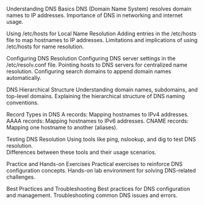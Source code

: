 Understanding DNS Basics
    DNS (Domain Name System) resolves domain names to IP addresses.
    Importance of DNS in networking and internet usage.

Using /etc/hosts for Local Name Resolution
    Adding entries in the /etc/hosts file to map hostnames to IP addresses.
    Limitations and implications of using /etc/hosts for name resolution.

Configuring DNS Resolution
    Configuring DNS server settings in the /etc/resolv.conf file.
    Pointing hosts to DNS servers for centralized name resolution.
    Configuring search domains to append domain names automatically.

DNS Hierarchical Structure
    Understanding domain names, subdomains, and top-level domains.
    Explaining the hierarchical structure of DNS naming conventions.

Record Types in DNS
    A records: Mapping hostnames to IPv4 addresses.
    AAAA records: Mapping hostnames to IPv6 addresses.
    CNAME records: Mapping one hostname to another (aliases).

Testing DNS Resolution
    Using tools like ping, nslookup, and dig to test DNS resolution.    
    Differences between these tools and their usage scenarios.

Practice and Hands-on Exercises
    Practical exercises to reinforce DNS configuration concepts.
    Hands-on lab environment for solving DNS-related challenges.

Best Practices and Troubleshooting
    Best practices for DNS configuration and management.
    Troubleshooting common DNS issues and errors.